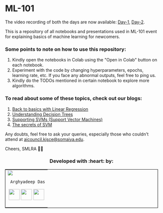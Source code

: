 # ML-101

The video recording of both the days are now available: [Day-1](https://youtu.be/uo7tXBw6zSo), [Day-2](https://youtu.be/JBALiIkL-xA).

This is a repository of all notebooks and presentations used in ML-101 event for explaining basics of machine learning for newcomers.

### Some points to note on how to use this repository:
1. Kindly open the notebooks in Colab using the "Open in Colab" button on each notebook.
2. Experiment with the code by changing hyperparameters, epochs, learning rate, etc. If you face any abnormal outputs, feel free to ping us.
3. Kindly do the TODOs mentioned in certain notebook to explore more algorithms.

### To read about some of these topics, check out our blogs:
1. [Back to basics with Linear Regression](https://medium.com/@smlra_kjsce/back-to-basics-with-linear-regression-78dd7106f7bd)
2. [Understanding Decision Trees](https://medium.com/@smlra_kjsce/understanding-decision-trees-8a3a78494836)
3. [Supporting SVMs (Support Vector Machines)](https://medium.com/@smlra_kjsce/supporting-svms-support-vector-machines-bf5bfba88a0b)
4. [The secrets of SVM](https://medium.com/@smlra_kjsce/vectorized-view-of-svms-6a85dae8ca72)


Any doubts, feel free to ask your queries, especially those who couldn't attend at aicouncil.kjsce@somaiya.edu.

Cheers,
SMLRA 👨‍💻

<h3 align="center"><b>Developed with :heart: by: </b></h3>
	
<table style="border:1px solid black;margin-left:auto;margin-right:auto;">  
  <tr>
<td>
  <img src="https://avatars3.githubusercontent.com/u/33197180?s=150&v=4"/>
     
     Arghyadeep Das

<p align="center">
<a href = "https://github.com/arghyadeep99"><img src = "http://www.iconninja.com/files/241/825/211/round-collaboration-social-github-code-circle-network-icon.svg" width="36" height = "36"/></a>
<a href = "https://twitter.com/arghyadeepdas99"><img src = "https://www.shareicon.net/download/2016/07/06/107115_media.svg" width="36" height="36"/></a>
<a href = "https://www.linkedin.com/in/arghyadeep-das/"><img src = "http://www.iconninja.com/files/863/607/751/network-linkedin-social-connection-circular-circle-media-icon.svg" width="36" height="36"/></a>
</p>
</td>
</tr>
</table>
